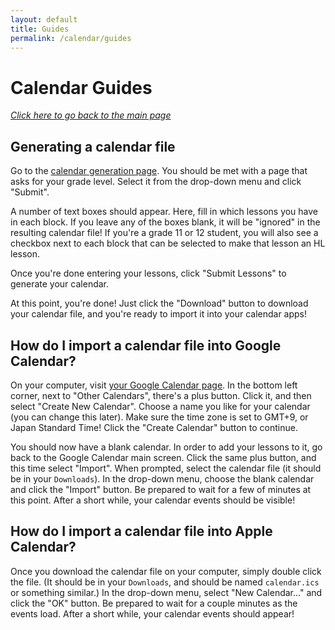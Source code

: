 ```yaml
---
layout: default
title: Guides
permalink: /calendar/guides
---
```


# Calendar Guides

[*Click here to go back to the main page*](..)

## Generating a calendar file

Go to the [calendar generation page](/calendar/get). You should be met with a page that asks for your grade level.
Select it from the drop-down menu and click "Submit".

A number of text boxes should appear. Here, fill in which lessons you have in each block. If you leave any of the boxes blank, it will be "ignored" in the resulting calendar file! If you're a grade 11 or 12 student, you will also see a checkbox next to each block that can be selected to make that lesson an HL lesson. 

Once you're done entering your lessons, click "Submit Lessons" to generate your calendar.

At this point, you're done! Just click the "Download" button to download your calendar file, and you're ready to import it into your calendar apps!

## How do I import a calendar file into Google Calendar?

On your computer, visit [your Google Calendar page](https://calendar.google.com). In the bottom left corner, next to "Other Calendars", there's a plus button. Click it, and then select "Create New Calendar". Choose a name you like for your calendar (you can change this later). Make sure the time zone is set to GMT+9, or Japan Standard Time! Click the "Create Calendar" button to continue.

You should now have a blank calendar. In order to add your lessons to it, go back to the Google Calendar main screen. Click the same plus button, and this time select "Import". When prompted, select the calendar file (it should be in your `Downloads`). In the drop-down menu, choose the blank calendar and click the "Import" button. Be prepared to wait for a few of minutes at this point. After a short while, your calendar events should be visible!

## How do I import a calendar file into Apple Calendar?

Once you download the calendar file on your computer, simply double click the file. (It should be in your `Downloads`, and should be named `calendar.ics` or something similar.) In the drop-down menu, select "New Calendar..." and click the "OK" button. Be prepared to wait for a couple minutes as the events load. After a short while, your calendar events should appear!